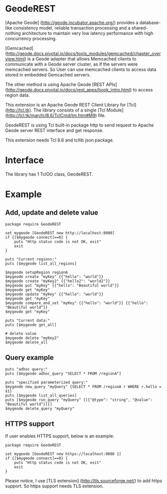 
GeodeREST
=====

[Apache Geode] (http://geode.incubator.apache.org/) provides a database-like consistency model,
reliable transaction processing and a shared-nothing architecture to maintain
very low latency performance with high concurrency processing.

[Gemcached] (http://geode.docs.pivotal.io/docs/tools_modules/gemcached/chapter_overview.html) is
a Geode adapter that allows Memcached clients to communicate with a
Geode server cluster, as if the servers were memcached servers.
So User can use memcached clients to access data stored in embedded Gemcached servers.

The other method is using Apache Geode
[REST APIs] (http://geode.docs.pivotal.io/docs/rest_apps/book_intro.html) to access region data.

This extension is an Apache Geode REST Client Library for [Tcl] (http://tcl.tk).
The library consists of a single [Tcl Module] (http://tcl.tk/man/tcl8.6/TclCmd/tm.htm#M9) file.

GeodeREST is using Tcl built-in package http to send request to Apache Geode server
REST interface and get response.

This extension needs Tcl 8.6 and tcllib json package.


Interface
=====

The library has 1 TclOO class, GeodeREST.


Example
=====

## Add, update and delete value

    package require GeodeREST

    set mygeode [GeodeREST new http://localhost:8080]
    if {[$mygeode connect]==0} {
        puts "Http status code is not OK, exit"
        exit
    }

    puts "Current regions:"
    puts [$mygeode list_all_regions]

    $mygeode setupRegion regionA
    $mygeode create "myKey" {{"hello": "world"}}
    $mygeode create "myKey2" {{"hello2": "world2"}}
    $mygeode put "myKey" {{"hello": "Beautiful world"}}
    $mygeode get "myKey"
    $mygeode update "myKey" {{"hello": "world"}}
    $mygeode get "myKey"
    $mygeode compare_and_set "myKey" {{"hello": "world"}} {{"hello": "Beautiful world"}}
    $mygeode get "myKey"

    puts "Current data:"
    puts [$mygeode get_all]

    # delete value
    $mygeode delete "myKey2"
    $mygeode delete_all

## Query example 

    puts "adhoc query:"
    puts [$mygeode adhoc_query "SELECT * FROM /regionA"]

    puts "specified parameterized query:"
    $mygeode new_query "myQuery" {SELECT * FROM /regionA r WHERE r.hello = $1}
    puts [$mygeode list_all_queries]
    puts [$mygeode run_query "myQuery" {[{"@type": "string", "@value": "Beautiful world"}]}]
    $mygeode delete_query "myQuery"

## HTTPS support

If user enables HTTPS support, below is an example:

    package require GeodeREST

    set mygeode [GeodeREST new https://localhost:8080 1]
    if {[$mygeode connect]==0} {
        puts "Http status code is not OK, exit"
        exit
    }

Please notice, I use [TLS extension] (http://tls.sourceforge.net/) to add https support. So https support needs TLS extension.

